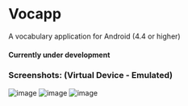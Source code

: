 # Vocapp
A vocabulary application for Android  (4.4 or higher)
#### Currently under development


### Screenshots: (Virtual Device - Emulated) 

![image](https://user-images.githubusercontent.com/13225790/27918398-ad932c5c-6290-11e7-8bd9-8d6c62901171.png)
![image](https://user-images.githubusercontent.com/13225790/27918399-ad943fb6-6290-11e7-8a46-128c7af8d2b6.png)
![image](https://user-images.githubusercontent.com/13225790/27918400-ad997dbe-6290-11e7-9d25-02c402813afe.png)
